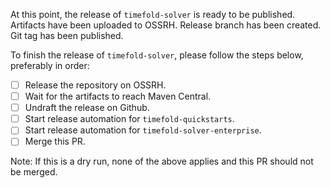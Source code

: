 At this point, the release of `timefold-solver` is ready to be published.
Artifacts have been uploaded to OSSRH.
Release branch has been created.
Git tag has been published.

To finish the release of `timefold-solver`, 
please follow the steps below,
preferably in order:

- [ ] Release the repository on OSSRH.
- [ ] Wait for the artifacts to reach Maven Central.
- [ ] Undraft the release on Github.
- [ ] Start release automation for `timefold-quickstarts`.
- [ ] Start release automation for `timefold-solver-enterprise`.
- [ ] Merge this PR.

Note: If this is a dry run, 
none of the above applies and this PR should not be merged.

